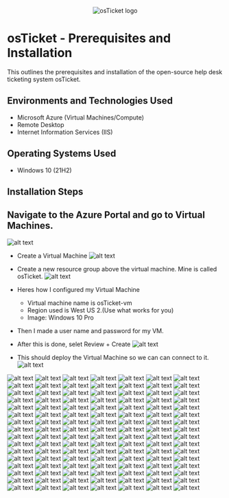 <p align="center">
<img src="https://i.imgur.com/Clzj7Xs.png" alt="osTicket logo"/>
</p>

# osTicket - Prerequisites and Installation
This outlines the prerequisites and installation of the open-source help desk ticketing system osTicket.

## Environments and Technologies Used

- Microsoft Azure (Virtual Machines/Compute)
- Remote Desktop
- Internet Information Services (IIS)

## Operating Systems Used #

- Windows 10 (21H2)

## Installation Steps


## Navigate to the Azure Portal and go to Virtual Machines.

 ![alt text](/MyScreenshots/SCR-20241117-ucnx.png)

 
- Create a Virtual Machine
 ![alt text](/MyScreenshots/SCR-20241117-ucti.png)

-  Create a new resource group above the virtual machine. Mine is called osTicket.
 ![alt text](/MyScreenshots/SCR-20241117-udck.png) 

- Heres how I configured my Virtual Machine
    - Virtual machine name is osTicket-vm
    - Region used is West US 2.(Use what works for you)
    - Image: Windows 10 Pro
 - Then I made a user name and password for my VM.
 - After this is done, selet Review + Create
 ![alt text](/MyScreenshots/SCR-20241117-udtc.png)

 -  This should deploy the Virtual Machine so we can can connect to it.
 ![alt text](/MyScreenshots/SCR-20241117-uepy.png)
  
 ![alt text](/MyScreenshots/SCR-20241117-uest.png) 
 ![alt text](/MyScreenshots/SCR-20241117-uezh.png)
 ![alt text](/MyScreenshots/SCR-20241117-ufci.png) 
 ![alt text](/MyScreenshots/SCR-20241117-ufmg.png) 
 ![alt text](/MyScreenshots/SCR-20241117-ufrz.png) 
 ![alt text](/MyScreenshots/SCR-20241117-ufuy.png) 
 ![alt text](/MyScreenshots/SCR-20241117-ugti.png) 
 ![alt text](/MyScreenshots/SCR-20241117-uhih.png) 
 ![alt text](/MyScreenshots/SCR-20241117-uhml.png) 
 ![alt text](/MyScreenshots/SCR-20241117-uhuh.png)
 ![alt text](/MyScreenshots/SCR-20241117-uiao.png)
 ![alt text](/MyScreenshots/SCR-20241117-uild.png) 
 ![alt text](/MyScreenshots/SCR-20241117-ujcb.png) 
 ![alt text](/MyScreenshots/SCR-20241117-ujhs.png) 
 ![alt text](/MyScreenshots/SCR-20241117-ujmh.png) 
 ![alt text](/MyScreenshots/SCR-20241117-ujqy.png)
 ![alt text](/MyScreenshots/SCR-20241117-ukec.png) 
 ![alt text](/MyScreenshots/SCR-20241117-ukkr.png) 
 ![alt text](/MyScreenshots/SCR-20241117-ukoc.png) 
 ![alt text](/MyScreenshots/SCR-20241117-ukrv.png) 
 ![alt text](/MyScreenshots/SCR-20241117-uktz.png) 
 ![alt text](/MyScreenshots/SCR-20241117-ukvz.png) 
 ![alt text](/MyScreenshots/SCR-20241117-ulby.png) 
 ![alt text](/MyScreenshots/SCR-20241117-ulgd.png) 
 ![alt text](/MyScreenshots/SCR-20241117-uljw.png) 
 ![alt text](/MyScreenshots/SCR-20241117-ullv.png) 
 ![alt text](/MyScreenshots/SCR-20241117-ulpb.png) 
 ![alt text](/MyScreenshots/SCR-20241117-uluj.png) 
 ![alt text](/MyScreenshots/SCR-20241117-ulws.png) 
 ![alt text](/MyScreenshots/SCR-20241117-ulyd.png) 
 ![alt text](/MyScreenshots/SCR-20241117-ulzy.png) 
 ![alt text](/MyScreenshots/SCR-20241117-umex.png) 
 ![alt text](/MyScreenshots/SCR-20241117-umgn.png) 
 ![alt text](/MyScreenshots/SCR-20241117-umhz.png) 
 ![alt text](/MyScreenshots/SCR-20241117-umka.png) 
 ![alt text](/MyScreenshots/SCR-20241117-umqq.png) 
 ![alt text](/MyScreenshots/SCR-20241117-umup.png) 
 ![alt text](/MyScreenshots/SCR-20241117-umwg.png) 
 ![alt text](/MyScreenshots/SCR-20241117-unau.png) 
 ![alt text](/MyScreenshots/SCR-20241117-unyx.png) 
 ![alt text](/MyScreenshots/SCR-20241117-uocp.png) 
 ![alt text](/MyScreenshots/SCR-20241117-uoii.png) 
 ![alt text](/MyScreenshots/SCR-20241117-uouo.png) 
 ![alt text](/MyScreenshots/SCR-20241117-upga.png) 
 ![alt text](/MyScreenshots/SCR-20241117-upig.png) 
 ![alt text](/MyScreenshots/SCR-20241117-uplt.png) 
 ![alt text](/MyScreenshots/SCR-20241117-upqr.png) 
 ![alt text](/MyScreenshots/SCR-20241117-uqek.png) 
 ![alt text](/MyScreenshots/SCR-20241117-uqhb.png) 
 ![alt text](/MyScreenshots/SCR-20241117-uqlo.png) 
 ![alt text](/MyScreenshots/SCR-20241117-uqom.png) 
 ![alt text](/MyScreenshots/SCR-20241117-uqtd.png) 
 ![alt text](/MyScreenshots/SCR-20241117-uqwk.png)
 ![alt text](/MyScreenshots/SCR-20241117-urgg.png)
 ![alt text](/MyScreenshots/SCR-20241118-bacz.png) 
 ![alt text](/MyScreenshots/SCR-20241118-bafy.png) 
 ![alt text](/MyScreenshots/SCR-20241118-bbmy.png) 
 ![alt text](/MyScreenshots/SCR-20241118-bbuw.png) 
 ![alt text](/MyScreenshots/SCR-20241118-bcah.png) 
 ![alt text](/MyScreenshots/SCR-20241118-bcel.png) 
 ![alt text](/MyScreenshots/SCR-20241118-bcta.png) 
 ![alt text](/MyScreenshots/SCR-20241118-bczw.png) 
 ![alt text](/MyScreenshots/SCR-20241118-bdhm.png) 
 ![alt text](/MyScreenshots/SCR-20241118-bdjr.png) 
 ![alt text](/MyScreenshots/SCR-20241118-bdom.png) 
 ![alt text](/MyScreenshots/SCR-20241118-bgvo.png) 
 ![alt text](/MyScreenshots/SCR-20241118-bhiw.png) 
 ![alt text](/MyScreenshots/SCR-20241118-bhqb.png) 
 ![alt text](/MyScreenshots/SCR-20241118-bhti.png) 
 ![alt text](/MyScreenshots/SCR-20241118-biau.png) 
 ![alt text](/MyScreenshots/SCR-20241118-bihb.png) 
 ![alt text](/MyScreenshots/SCR-20241118-biru.png) 
 ![alt text](/MyScreenshots/SCR-20241118-biwi.png) 
 ![alt text](/MyScreenshots/SCR-20241118-bjdd.png) 
 ![alt text](/MyScreenshots/SCR-20241118-bjen.png) 
 ![alt text](/MyScreenshots/SCR-20241118-bjoo.png) 
 ![alt text](/MyScreenshots/SCR-20241118-bjqj.png) 
 ![alt text](/MyScreenshots/SCR-20241118-bkjg.png) 
 ![alt text](/MyScreenshots/SCR-20241118-bkop.png) 
 ![alt text](/MyScreenshots/SCR-20241118-bktf.png) 
 ![alt text](/MyScreenshots/SCR-20241118-bkws.png) 
 ![alt text](/MyScreenshots/SCR-20241118-blae.png) 
 ![alt text](/MyScreenshots/SCR-20241118-blfy.png) 
 ![alt text](/MyScreenshots/SCR-20241118-bliw.png) 
 ![alt text](/MyScreenshots/SCR-20241118-blon.png) 
 ![alt text](/MyScreenshots/SCR-20241118-blql.png) 
 ![alt text](/MyScreenshots/SCR-20241118-bltt.png) 
 ![alt text](/MyScreenshots/SCR-20241118-blzi.png) 
 ![alt text](/MyScreenshots/SCR-20241118-bmbz.png) 
 ![alt text](/MyScreenshots/SCR-20241118-bmqa.png) 
 ![alt text](/MyScreenshots/SCR-20241118-bnfn.png) 
 ![alt text](/MyScreenshots/SCR-20241118-bnhb.png) 
 ![alt text](/MyScreenshots/SCR-20241118-bnin.png) 
 ![alt text](/MyScreenshots/SCR-20241118-bnkz.png) 
 ![alt text](/MyScreenshots/SCR-20241118-bnnm.png) 
 ![alt text](/MyScreenshots/SCR-20241118-bnrh.png) 
 ![alt text](/MyScreenshots/SCR-20241118-bnur.png) 
 ![alt text](/MyScreenshots/SCR-20241118-bnyn.png) 
 ![alt text](/MyScreenshots/SCR-20241118-boav.png) 
 ![alt text](/MyScreenshots/SCR-20241118-bojd.png) 
 ![alt text](/MyScreenshots/SCR-20241118-bopk.png) 
 ![alt text](/MyScreenshots/SCR-20241118-bovk.png) 
 ![alt text](/MyScreenshots/SCR-20241118-bpcd.png) 
 ![alt text](/MyScreenshots/SCR-20241118-bpfv.png) 
 ![alt text](/MyScreenshots/SCR-20241118-bpml.png) 
 ![alt text](/MyScreenshots/SCR-20241118-bpqg.png) 
 ![alt text](/MyScreenshots/SCR-20241118-bqcc.png) 
 ![alt text](/MyScreenshots/SCR-20241118-bqpj.png) 
 ![alt text](/MyScreenshots/SCR-20241118-brdq.png) 
 ![alt text](/MyScreenshots/SCR-20241118-brie.png) 
 ![alt text](/MyScreenshots/SCR-20241118-bros.png) 
 ![alt text](/MyScreenshots/SCR-20241118-brxy.png)


